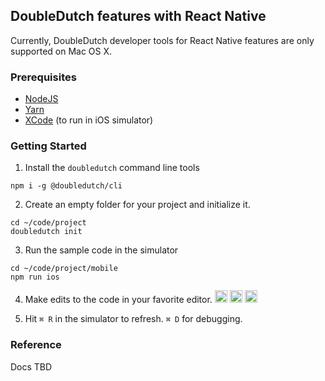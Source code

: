 ## DoubleDutch features with React Native

Currently, DoubleDutch developer tools for React Native features are only supported on Mac OS X.

### Prerequisites

- [NodeJS](https://nodejs.org)
- [Yarn](https://yarnpkg.com/en/docs/install)
- [XCode](https://developer.apple.com/xcode/) (to run in iOS simulator)

### Getting Started

1. Install the `doubledutch` command line tools

```
npm i -g @doubledutch/cli
```

2. Create an empty folder for your project and initialize it.

<!--doubledutch feature init my-feature-->
```
cd ~/code/project
doubledutch init
```

3. Run the sample code in the simulator

```
cd ~/code/project/mobile
npm run ios
```

4. Make edits to the code in your favorite editor.
   <a href="https://code.visualstudio.com/"><img alt="Visual Studio Code" src="https://code.visualstudio.com/favicon.ico" height="20" width="20" /></a>
   <a href="https://atom.io/"><img alt="Atom" src="https://atom.io/favicon.ico" height="20" width="20" /></a>
   <a href="https://www.sublimetext.com/"><img alt="Sublime Text" src="https://www.sublimetext.com/favicon.ico" height="20" width="20" /></a>
   
5. Hit `⌘ R` in the simulator to refresh.  `⌘ D` for debugging.

### Reference

Docs TBD
<!-- [Docs](./reference.md) -->

